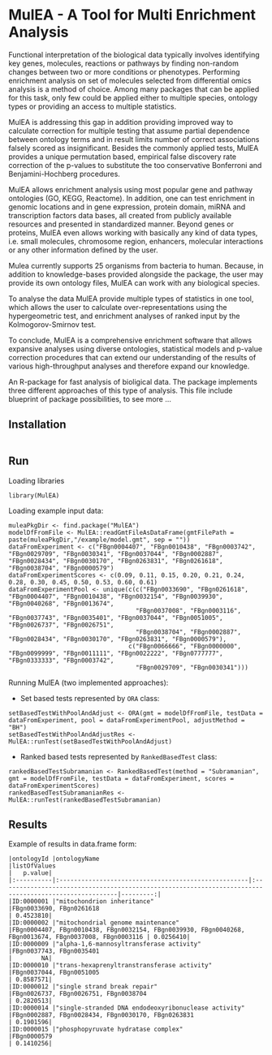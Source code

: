 
# MulEA - A Tool for Multi Enrichment Analysis

Functional interpretation of the biological data typically involves identifying key genes, molecules, reactions or pathways by finding non-random changes between two or more conditions or phenotypes. Performing enrichment analysis on set of molecules selected from  differential omics analysis is a method of choice. Among many packages that can be applied for this task, only few could be applied either to multiple species, ontology types or providing an access to multiple statistics.

MulEA is addressing this gap in addition providing improved way to calculate correction for multiple testing that assume partial dependence between ontology terms and in result limits number of correct associations falsely scored as insignificant. Besides the commonly applied tests, MulEA provides a unique permutation based, empirical false discovery rate correction of the p-values to substitute the too conservative Bonferroni and Benjamini-Hochberg procedures.

MulEA allows enrichment analysis using most popular gene and pathway ontologies (GO, KEGG, Reactome). In addition, one can test enrichment in genomic locations and in gene expression, protein domain, miRNA and transcription factors data bases, all created from publicly available resources and presented in standardized manner. Beyond genes or proteins, MulEA even allows working with basically any kind of data types, i.e. small molecules, chromosome region, enhancers, molecular interactions or any other information defined by the user.

Mulea currently supports 25 organisms from bacteria to human. Because, in addition to knowledge-bases provided alongside the package, the user may provide its own ontology files, MulEA can work with any biological species.

To analyse the data MulEA provide multiple types of statistics in one tool, which allows the user to calculate over-representations using the hypergeometric test, and enrichment analyses of ranked input by the Kolmogorov-Smirnov test.
                   
To conclude, MulEA is a comprehensive enrichment software that allows expansive analyses using diverse ontologies, statistical models and p-value correction procedures that can extend our understanding of the results of various high-throughput analyses and therefore expand our knowledge.

An R-package for fast analysis of bioligical data. The package implements three different approaches of this type of analysis. This file include blueprint of package possibilities, to see more ... 


## Installation

```{r}
```


## Run

Loading libraries

```{r}
library(MulEA)
```

Loading example input data:

```{r}
muleaPkgDir <- find.package("MulEA")
modelDfFromFile <- MulEA::readGmtFileAsDataFrame(gmtFilePath = paste(muleaPkgDir,"/example/model.gmt", sep = ""))
dataFromExperiment <- c("FBgn0004407", "FBgn0010438", "FBgn0003742", "FBgn0029709", "FBgn0030341", "FBgn0037044", "FBgn0002887", "FBgn0028434", "FBgn0030170", "FBgn0263831", "FBgn0261618", "FBgn0038704", "FBgn0000579")
dataFromExperimentScores <- c(0.09, 0.11, 0.15, 0.20, 0.21, 0.24, 0.28, 0.30, 0.45, 0.50, 0.53, 0.60, 0.61)
dataFromExperimentPool <- unique(c(c("FBgn0033690", "FBgn0261618", "FBgn0004407", "FBgn0010438", "FBgn0032154", "FBgn0039930", "FBgn0040268", "FBgn0013674",
                                   "FBgn0037008", "FBgn0003116", "FBgn0037743", "FBgn0035401", "FBgn0037044", "FBgn0051005", "FBgn0026737", "FBgn0026751",
                                   "FBgn0038704", "FBgn0002887", "FBgn0028434", "FBgn0030170", "FBgn0263831", "FBgn0000579"),
                                 c("FBgn0066666", "FBgn0000000", "FBgn0099999", "FBgn0011111", "FBgn0022222", "FBgn0777777", "FBgn0333333", "FBgn0003742",
                                   "FBgn0029709", "FBgn0030341")))
```

Running MulEA (two implemented approaches):

- Set based tests represented by `ORA` class:

```{r}
setBasedTestWithPoolAndAdjust <- ORA(gmt = modelDfFromFile, testData = dataFromExperiment, pool = dataFromExperimentPool, adjustMethod = "BH")
setBasedTestWithPoolAndAdjustRes <- MulEA::runTest(setBasedTestWithPoolAndAdjust)
```

- Ranked based tests represented by `RankedBasedTest` class:

```{r}
rankedBasedTestSubramanian <- RankedBasedTest(method = "Subramanian", gmt = modelDfFromFile, testData = dataFromExperiment, scores = dataFromExperimentScores)
rankedBasedTestSubramanianRes <- MulEA::runTest(rankedBasedTestSubramanian)
```


## Results

Example of results in data.frame form:

```
|ontologyId |ontologyName                                         |listOfValues                                                                                           |   p.value|  
|:----------|:----------------------------------------------------|:------------------------------------------------------------------------------------------------------|---------:|  
|ID:0000001 |"mitochondrion inheritance"                          |FBgn0033690, FBgn0261618                                                                               | 0.4523810|
|ID:0000002 |"mitochondrial genome maintenance"                   |FBgn0004407, FBgn0010438, FBgn0032154, FBgn0039930, FBgn0040268, FBgn0013674, FBgn0037008, FBgn0003116 | 0.0256410|
|ID:0000009 |"alpha-1,6-mannosyltransferase activity"             |FBgn0037743, FBgn0035401                                                                               |        NA|
|ID:0000010 |"trans-hexaprenyltranstransferase activity"          |FBgn0037044, FBgn0051005                                                                               | 0.8587571|
|ID:0000012 |"single strand break repair"                         |FBgn0026737, FBgn0026751, FBgn0038704                                                                  | 0.2820513|
|ID:0000014 |"single-stranded DNA endodeoxyribonuclease activity" |FBgn0002887, FBgn0028434, FBgn0030170, FBgn0263831                                                     | 0.1901596|
|ID:0000015 |"phosphopyruvate hydratase complex"                  |FBgn0000579                                                                                            | 0.1410256|
```
